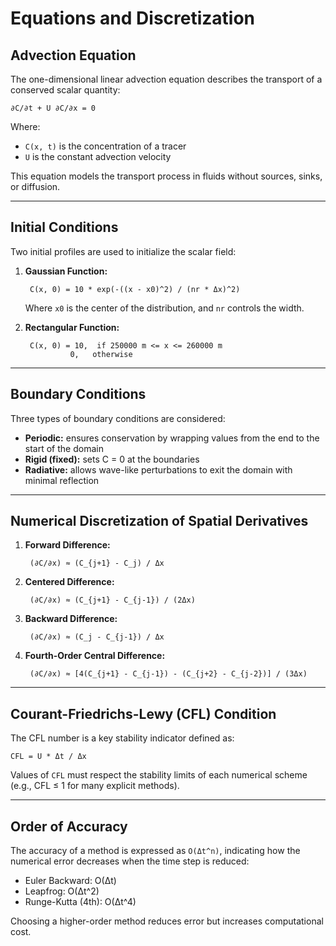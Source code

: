 # Equations and Discretization

## Advection Equation
The one-dimensional linear advection equation describes the transport of a conserved scalar quantity:

    ∂C/∂t + U ∂C/∂x = 0

Where:
- `C(x, t)` is the concentration of a tracer
- `U` is the constant advection velocity

This equation models the transport process in fluids without sources, sinks, or diffusion.

---

## Initial Conditions
Two initial profiles are used to initialize the scalar field:

1. **Gaussian Function:**

        C(x, 0) = 10 * exp(-((x - x0)^2) / (nr * Δx)^2)

   Where `x0` is the center of the distribution, and `nr` controls the width.

2. **Rectangular Function:**

        C(x, 0) = 10,  if 250000 m <= x <= 260000 m
                 0,   otherwise

---

## Boundary Conditions
Three types of boundary conditions are considered:

- **Periodic:** ensures conservation by wrapping values from the end to the start of the domain
- **Rigid (fixed):** sets C = 0 at the boundaries
- **Radiative:** allows wave-like perturbations to exit the domain with minimal reflection

---

## Numerical Discretization of Spatial Derivatives

1. **Forward Difference:**

        (∂C/∂x) ≈ (C_{j+1} - C_j) / Δx

2. **Centered Difference:**

        (∂C/∂x) ≈ (C_{j+1} - C_{j-1}) / (2Δx)

3. **Backward Difference:**

        (∂C/∂x) ≈ (C_j - C_{j-1}) / Δx

4. **Fourth-Order Central Difference:**

        (∂C/∂x) ≈ [4(C_{j+1} - C_{j-1}) - (C_{j+2} - C_{j-2})] / (3Δx)

---

## Courant-Friedrichs-Lewy (CFL) Condition
The CFL number is a key stability indicator defined as:

    CFL = U * Δt / Δx

Values of `CFL` must respect the stability limits of each numerical scheme (e.g., CFL ≤ 1 for many explicit methods).

---

## Order of Accuracy
The accuracy of a method is expressed as `O(Δt^n)`, indicating how the numerical error decreases when the time step is reduced:

- Euler Backward:    O(Δt)
- Leapfrog:          O(Δt^2)
- Runge-Kutta (4th): O(Δt^4)

Choosing a higher-order method reduces error but increases computational cost.


